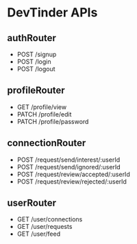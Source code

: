 # DevTinder APIs

## authRouter
- POST /signup
- POST /login
- POST /logout 

## profileRouter
- GET /profile/view
- PATCH /profile/edit
- PATCH /profile/password

## connectionRouter
- POST /request/send/interest/:userId
- POST /request/send/ignored/:userId
- POST /request/review/accepted/:userId
- POST /request/review/rejected/:userId

## userRouter
- GET /user/connections
- GET /user/requests
- GET /user/feed